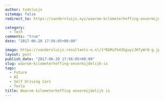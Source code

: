 ```yaml
---
author: tvdsluijs
sitemap: false
redirect_to: https://vandersluijs.xyz/waarom-kilometerheffing-onvermijdelijk-is/

category:
  - Tech
comments: "true"
date: "2017-06-20 17:56:05+00:00"

image: https://vandersluijs.resultants-e.nl/1*RGMiFk43GguyiJHfyWrQ-g.jpeg
layout: post
publish_date: "2017-06-20 17:56:05+00:00"
slug: waarom-kilometerheffing-onvermijdelijk-is
tags:
  - Future
  - AI
  - Self Driving Cars
  - Tesla
title: Waarom kilometerheffing onvermijdelijk is
---
```

